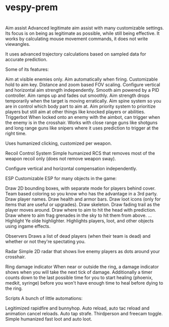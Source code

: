 # vespy-prem
#
Aim assist
Advanced legitimate aim assist with many customizable settings. Its focus is on being as legitimate as possible, while still being effective. It works by calculating mouse movement commands, it does not write viewangles.

It uses advanced trajectory calculations based on sampled data for accurate prediction.

Some of its features:

Aim at visible enemies only.
Aim automatically when firing.
Customizable hold to aim key.
Distance and zoom based FOV scaling.
Configure vertical and horizontal aim strength independently.
Smooth aim powered by a PID controller.
Aim ramps up and fades out smoothly.
Aim strength drops temporarily when the target is moving erratically.
Aim spine system so you are in control which body part to aim at.
Aim priority system to prioritize players but still aim at other things like knocked players or abilities.
Triggerbot
When locked onto an enemy with the aimbot, can trigger when the enemy is in the crosshair. Works with close range guns like shotguns and long range guns like snipers where it uses prediction to trigger at the right time.

Uses humanized clicking, customized per weapon.

Recoil Control System
Simple humanized RCS that removes most of the weapon recoil only (does not remove weapon sway).

Configure vertical and horizontal compensation independently.

ESP
Customizable ESP for many objects in the game:

Draw 2D bounding boxes, with separate mode for players behind cover.
Team based coloring so you know who has the advantage in a 3rd party.
Draw player names.
Draw health and armor bars.
Draw loot icons (only for items that are useful or upgrades).
Draw skeleton.
Draw fading trail as the player moves around.
Draw where to aim to hit the head with prediction.
Draw where to aim frag grenades in the sky to hit them from above.
...
Highlight
Ye olde highlighter. Highlights players, loot, and other objects using ingame effects.

Observers
Draws a list of dead players (when their team is dead) and whether or not they're spectating you.

Radar
Simple 2D radar that shows live enemy players as dots around your crosshair.

Ring damage indicator
When near or outside the ring, a damage indicator shows when you will take the next tick of damage. Additionally a timer counts down to the last possible time for you to start healing (phoenix, medkit, syringe) before you won't have enough time to heal before dying to the ring.

Scripts
A bunch of little automations:

Legitimized rapidfire and bunnyhop.
Auto reload, auto tac reload and animation cancel reloads.
Auto tap strafe.
Thirdperson and freecam toggle.
Simple humanized fast loot and auto loot.
